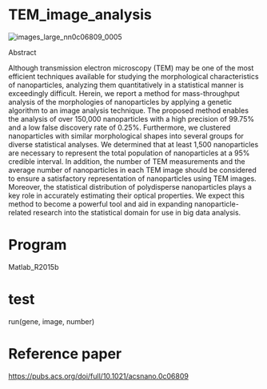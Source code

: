 # TEM_image_analysis

![images_large_nn0c06809_0005](https://github.com/carryer123/TEM_image/assets/13994361/258df20f-e5e7-4037-b889-1b5507d59e40)

Abstract

Although transmission electron microscopy (TEM) may be one of the most efficient techniques available for studying the morphological characteristics of nanoparticles, analyzing them quantitatively in a statistical manner is exceedingly difficult. Herein, we report a method for mass-throughput analysis of the morphologies of nanoparticles by applying a genetic algorithm to an image analysis technique. The proposed method enables the analysis of over 150,000 nanoparticles with a high precision of 99.75% and a low false discovery rate of 0.25%. Furthermore, we clustered nanoparticles with similar morphological shapes into several groups for diverse statistical analyses. We determined that at least 1,500 nanoparticles are necessary to represent the total population of nanoparticles at a 95% credible interval. In addition, the number of TEM measurements and the average number of nanoparticles in each TEM image should be considered to ensure a satisfactory representation of nanoparticles using TEM images. Moreover, the statistical distribution of polydisperse nanoparticles plays a key role in accurately estimating their optical properties. We expect this method to become a powerful tool and aid in expanding nanoparticle-related research into the statistical domain for use in big data analysis.

# Program

Matlab_R2015b

# test

run(gene, image, number)

# Reference paper

https://pubs.acs.org/doi/full/10.1021/acsnano.0c06809
